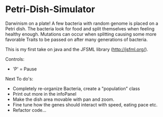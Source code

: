 Petri-Dish-Simulator
====================

Darwinism on a plate! A few bacteria with random genome is placed on a Petri dish. The bacteria look for food and split themselves when feeling healthy enough. Mutations can occur when splitting causing some more favorable Traits to be passed on after many generations of bacteria. 

This is my first take on java and the JFSML library (http://jsfml.org/).

Controls:
* 'P' = Pause


Next To do's:
* Completely re-organize Bacteria, create a "population" class
* Print out more in the infoPanel
* Make the dish area movable with pan and zoom.
* Fine tune how the genes should interact with speed, eating pace etc.
* Refactor code...
